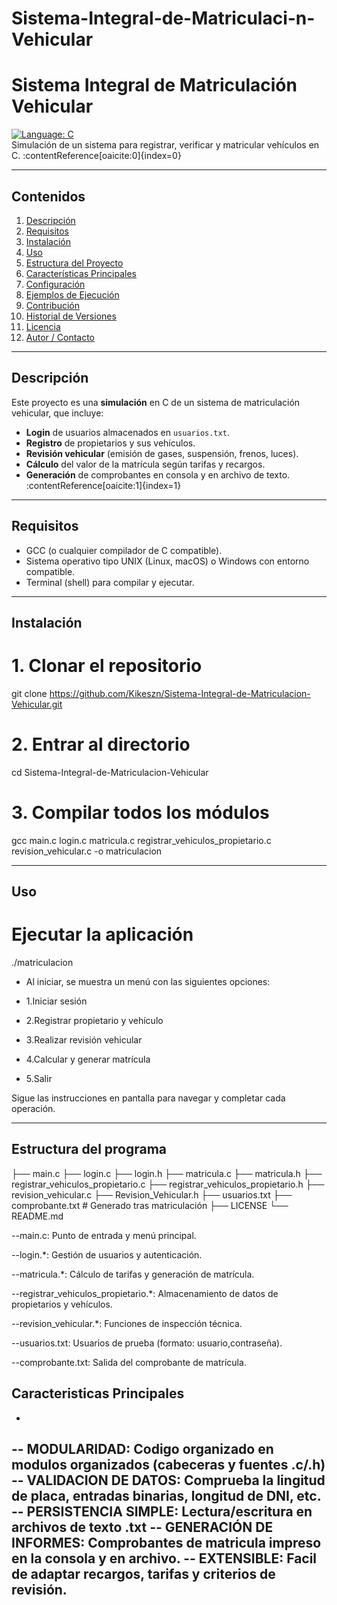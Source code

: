 # Sistema-Integral-de-Matriculaci-n-Vehicular
# Sistema Integral de Matriculación Vehicular

[![Language: C](https://img.shields.io/badge/language-C-blue.svg)](https://github.com/Kikeszn/Sistema-Integral-de-Matriculacion-Vehicular)  
Simulación de un sistema para registrar, verificar y matricular vehículos en C. :contentReference[oaicite:0]{index=0}

---

## Contenidos

1. [Descripción](#descripción)  
2. [Requisitos](#requisitos)  
3. [Instalación](#instalación)  
4. [Uso](#uso)  
5. [Estructura del Proyecto](#estructura-del-proyecto)  
6. [Características Principales](#características-principales)  
7. [Configuración](#configuración)  
8. [Ejemplos de Ejecución](#ejemplos-de-ejecución)  
9. [Contribución](#contribución)  
10. [Historial de Versiones](#historial-de-versiones)  
11. [Licencia](#licencia)  
12. [Autor / Contacto](#autor--contacto)

---

## Descripción

Este proyecto es una **simulación** en C de un sistema de matriculación vehicular, que incluye:

- **Login** de usuarios almacenados en `usuarios.txt`.  
- **Registro** de propietarios y sus vehículos.  
- **Revisión vehicular** (emisión de gases, suspensión, frenos, luces).  
- **Cálculo** del valor de la matrícula según tarifas y recargos.  
- **Generación** de comprobantes en consola y en archivo de texto. :contentReference[oaicite:1]{index=1}

---

## Requisitos

- GCC (o cualquier compilador de C compatible).  
- Sistema operativo tipo UNIX (Linux, macOS) o Windows con entorno compatible.  
- Terminal (shell) para compilar y ejecutar.  

---

## Instalación

# 1. Clonar el repositorio
git clone https://github.com/Kikeszn/Sistema-Integral-de-Matriculacion-Vehicular.git

# 2. Entrar al directorio
cd Sistema-Integral-de-Matriculacion-Vehicular

# 3. Compilar todos los módulos
gcc main.c login.c matricula.c registrar_vehiculos_propietario.c revision_vehicular.c -o matriculacion

---

## Uso

# Ejecutar la aplicación
./matriculacion

- Al iniciar, se muestra un menú con las siguientes opciones:

- 1.Iniciar sesión

- 2.Registrar propietario y vehículo

- 3.Realizar revisión vehicular

- 4.Calcular y generar matrícula

- 5.Salir

Sigue las instrucciones en pantalla para navegar y completar cada operación.

---

## Estructura del programa

├── main.c
├── login.c
├── login.h
├── matricula.c
├── matricula.h
├── registrar_vehiculos_propietario.c
├── registrar_vehiculos_propietario.h
├── revision_vehicular.c
├── Revision_Vehicular.h
├── usuarios.txt
├── comprobante.txt       # Generado tras matriculación
├── LICENSE
└── README.md

--main.c: Punto de entrada y menú principal.

--login.*: Gestión de usuarios y autenticación.

--matricula.*: Cálculo de tarifas y generación de matrícula.

--registrar_vehiculos_propietario.*: Almacenamiento de datos de propietarios y vehículos.

--revision_vehicular.*: Funciones de inspección técnica.

--usuarios.txt: Usuarios de prueba (formato: usuario,contraseña).

--comprobante.txt: Salida del comprobante de matrícula.

## Caracteristicas Principales
-
-- MODULARIDAD: Codigo organizado en modulos organizados (cabeceras y fuentes .c/.h)
-- VALIDACION DE DATOS: Comprueba la lingitud de placa, entradas binarias, longitud de DNI, etc.
-- PERSISTENCIA SIMPLE: Lectura/escritura en archivos de texto .txt
-- GENERACIÓN DE INFORMES: Comprobantes de matricula impreso en la consola y en archivo.
-- EXTENSIBLE: Facil de adaptar recargos, tarifas y criterios de revisión.
-


